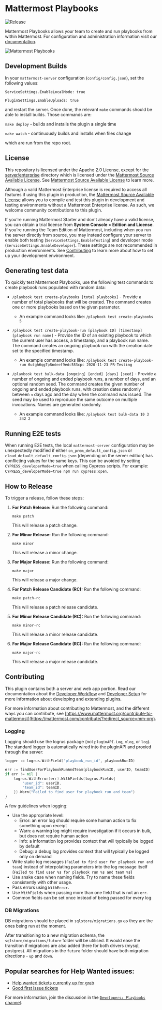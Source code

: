 # Mattermost Playbooks

[![Release](https://img.shields.io/github/v/release/mattermost/mattermost-plugin-playbooks)](https://github.com/mattermost/mattermost-plugin-playbooks/releases/latest)

Mattermost Playbooks allows your team to create and run playbooks from within Mattermost. For configuration and administration information visit our [documentation](https://docs.mattermost.com/guides/playbooks.html).

![Mattermost Playbooks](assets/incident_response.png)

## Development Builds
In your `mattermost-server` configuration (`config/config.json`), set the following values:

`ServiceSettings.EnableLocalMode: true`

`PluginSettings.EnableUploads: true`

and restart the server. Once done, the relevant `make` commands should be able to install builds. Those commands are:

`make deploy` - builds and installs the plugin a single time

`make watch` - continuously builds and installs when files change

which are run from the repo root.

## License

This repository is licensed under the Apache 2.0 License, except for the [server/enterprise](server/enterprise) directory which is licensed under the [Mattermost Source Available License](LICENSE.enterprise). See [Mattermost Source Available License](https://docs.mattermost.com/overview/faq.html#mattermost-source-available-license) to learn more.

Although a valid Mattermost Enterprise license is required to access all features if using this plugin in production, the [Mattermost Source Available License](LICENSE.txt) allows you to compile and test this plugin in development and testing environments without a Mattermost Enterprise license. As such, we welcome community contributions to this plugin.

If you're running Mattermost Starter and don't already have a valid license, you can obtain a trial license from **System Console > Edition and License**. If you're running the Team Edition of Mattermost, including when you run the server directly from source, you may instead configure your server to enable both testing (`ServiceSettings.EnableTesting`) and developer mode (`ServiceSettings.EnableDeveloper`). These settings are not recommended in production environments. See [Contributing](#contributing) to learn more about how to set up your development environment.

## Generating test data

To quickly test Mattermost Playbooks, use the following test commands to create playbook runs populated with random data:

- `/playbook test create-playbooks [total playbooks]` - Provide a number of total playbooks that will be created. The command creates one or more playbooks based on the given parameter.

  * An example command looks like: `/playbook test create-playbooks 5`

- `/playbook test create-playbook-run [playbook ID] [timestamp] [playbook run name]` - Provide the ID of an existing playbook to which the current user has access, a timestamp, and a playbook run name. The command creates an ongoing playbook run with the creation date set to the specified timestamp.

  * An example command looks like: `/playbook test create-playbook-run 6utgh6qg7p8ndeef9edc583cpc 2020-11-23 PR-Testing`

- `/playbook test bulk-data [ongoing] [ended] [days] [seed]` - Provide a number of ongoing and ended playbook runs, a number of days, and an optional random seed. The command creates the given number of ongoing and ended playbook runs, with creation dates randomly between `n` days ago and the day when the command was issued. The seed may be used to reproduce the same outcome on multiple invocations. Names are generated randomly.

  * An example command looks like: `/playbook test bulk-data 10 3 342 2`

## Running E2E tests

When running E2E tests, the local `mattermost-server` configuration may be unexpectedly modified if either `on_prem_default_config.json` or `cloud_default_default_config.json` (depending on the server edition) has conflicting values for the same keys. This can be avoided by setting `CYPRESS_developerMode=true` when calling Cypress scripts. For example: `CYPRESS_developerMode=true npm run cypress:open`.

## How to Release

To trigger a release, follow these steps:

1. **For Patch Release:** Run the following command:
    ```
    make patch
    ```
   This will release a patch change.

2. **For Minor Release:** Run the following command:
    ```
    make minor
    ```
   This will release a minor change.

3. **For Major Release:** Run the following command:
    ```
    make major
    ```
   This will release a major change.

4. **For Patch Release Candidate (RC):** Run the following command:
    ```
    make patch-rc
    ```
   This will release a patch release candidate.

5. **For Minor Release Candidate (RC):** Run the following command:
    ```
    make minor-rc
    ```
   This will release a minor release candidate.

6. **For Major Release Candidate (RC):** Run the following command:
    ```
    make major-rc
    ```
   This will release a major release candidate.


## Contributing

This plugin contains both a server and web app portion. Read our documentation about the [Developer Workflow](https://developers.mattermost.com/extend/plugins/developer-workflow/) and [Developer Setup](https://developers.mattermost.com/extend/plugins/developer-setup/) for more information about developing and extending plugins.

For more information about contributing to Mattermost, and the different ways you can contribute, see [https://www.mattermost.org/contribute-to-mattermost](https://mattermost.com/contribute/?redirect_source=mm-org).

### Logging

Logging should use the logrus package (not `pluginAPI.Log`, `mlog`, or `log`). The standard logger is automatically wired into the pluginAPI and proxied through the server:

```go
logger := logrus.WithField("playbook_run_id", playbookRunID)

err := findUserForPlaybookRunAndTeam(playbookRunID, userID, teamID)
if err != nil {
    logrus.WithError(err).WithFields(logrus.Fields{
        "user_id": userID,
        "team_id": teamID,
    }).Warn("Failed to find user for playbook run and team")
}
```

A few guidelines when logging:
* Use the appropriate level:
  * Error: an error log should require some human action to fix something upon receipt
  * Warn: a warning log might require investigation if it occurs in bulk, but does not require human action
  * Info: a information log provides context that will typically be logged by default
  * Debug: a debug log provides context that will typically be logged only on demand
* Write static log messages (`Failed to find user for playbook run and team`) instead of interpolating parameters into the log message itself (`Failed to find user %s for playbook run %s and team %s`)
* Use snake case when naming fields. Try to name these fields consistently with other usage.
* Pass errors using `WithError`.
* Use `WithFields` when passing more than one field that is not an `err`.
* Common fields can be set once instead of being passed for every log

### DB Migrations

DB migrations should be placed in `sqlstore/migrations.go` as they are the ones being run at the moment.

After transitioning to a new migration schema, the `sqlstore/migrations/future` folder will be utilised.
It would ease the transition if migrations are also added there for both drivers (mysql, postgres).
All migrations in the `future` folder should have both migration directions - `up` and `down`.

## Popular searches for Help Wanted issues:

* [Help wanted tickets currently up for grab]([https://github.com/mattermost/mattermost-server/issues?q=is%3Aopen+is%3Aissue+label%3AArea%2FPlaybooks+label%3A%22Up+For+Grabs%22](https://github.com/mattermost/mattermost-plugin-playbooks/issues?q=is%3Aopen+is%3Aissue+label%3A%22Help+Wanted%22+label%3A%22Up+For+Grabs%22))
* [Good first issue tickets]([https://github.com/mattermost/mattermost-server/issues?q=is%3Aopen+is%3Aissue+label%3AArea%2FPlaybooks+label%3A%22Good+First+Issue%22+label%3A%22Up+For+Grabs%22](https://github.com/mattermost/mattermost-plugin-playbooks/issues?q=is%3Aopen+is%3Aissue+label%3A%22Good+First+Issue%22))

For more information, join the discussion in the [`Developers: Playbooks` channel](https://community.mattermost.com/core/channels/developers-playbooks).
